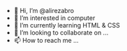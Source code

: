 - 👋 Hi, I’m @alirezabro
- 👀 I’m interested in computer
- 🌱 I’m currently learning HTML & CSS
- 💞️ I’m looking to collaborate on ...
- 📫 How to reach me ...

<!---
alirezabro/alirezabro is a ✨ special ✨ repository because its `README.md` (this file) appears on your GitHub profile.
You can click the Preview link to take a look at your changes.
--->
